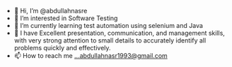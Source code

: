 - 👋 Hi, I’m @abdullahnasre
- 👀 I’m interested in Software Testing
- 🌱 I’m currently learning test automation using selenium and Java
- 💞️ I have Excellent presentation, communication, and management skills, 
 with very strong attention to small details to accurately identify all problems quickly and effectively.
- 📫 How to reach me ...abdullahnasr1993@gmail.com

<!---
abdullahnasre/abdullahnasre is a ✨ special ✨ repository because its `README.md` (this file) appears on your GitHub profile.
You can click the Preview link to take a look at your changes.
--->
